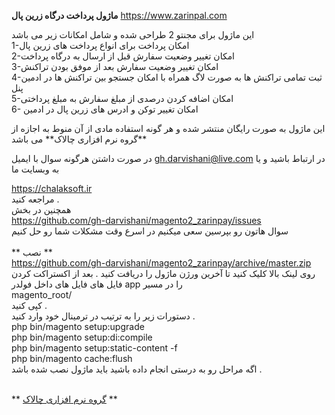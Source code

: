 **ماژول پرداخت درگاه زرین پال**
https://www.zarinpal.com

این ماژول برای مجنتو 2 طراحی شده و شامل امکانات زیر می باشد
<br>
1-امکان پرداخت برای انواع پرداخت های زرین پال <br>
2-امکان تغییر وضعیت سفارش قبل از ارسال به درگاه پرداخت<br>
3-امکان تغییر وضعیت سفارش بعد از موفق بودن تراکنش<br>
4-ثبت تمامی تراکنش ها به صورت لاگ همراه با امکان جستجو بین تراکنش ها در ادمین پنل<br>
5-امکان اضافه کردن درصدی از مبلغ سفارش به مبلغ پرداختی <br>
6- امکان تغییر توکن و ادرس های زرین پال در ادمین<br>

<p>
این ماژول به صورت رایگان منتشر شده و هر گونه استفاده مادی از آن منوط به اجازه 
از
**گروه نرم افزاری چالاک**
می باشد
</p>

در صورت داشتن هرگونه سوال با ایمیل 
gh.darvishani@live.com در ارتباط باشید و یا به وبسایت ما 
<br>

https://chalaksoft.ir
<br>
مراجعه کنید .
 <br>
 همچنین در بخش 
 <br>
https://github.com/gh-darvishani/magento2_zarinpay/issues
<br>
سوال هاتون رو بپرسین
 سعی میکنیم در اسرع وقت مشکلات شما رو حل کنیم
 <br>
 <br>
 **
 نصب 
 **
 <br>
 https://github.com/gh-darvishani/magento2_zarinpay/archive/master.zip
 <br>
 روی لینک بالا کلیک کنید تا آخرین ورژن ماژول را دریافت کنید
. بعد از اکستراکت کردن فایل های فایل های داخل فولدر app  را در مسیر 
<br>
magento_root/
<br>
کپی کنید .
<br>
دستورات زیر را به ترتیب در ترمینال خود وارد کنید .
<br>
php bin/magento setup:upgrade
<br>
 php bin/magento setup:di:compile
 <br>
 php bin/magento setup:static-content -f
 <br>
 php bin/magento cache:flush
 <br>
 اگه مراحل رو به درستی انجام داده باشید باید ماژول نصب شده باشد .
 
 
 <br>
 **
 <a href="https://chalaksoft.ir">گروه نرم افزاری چالاک</a>
 **
 
 